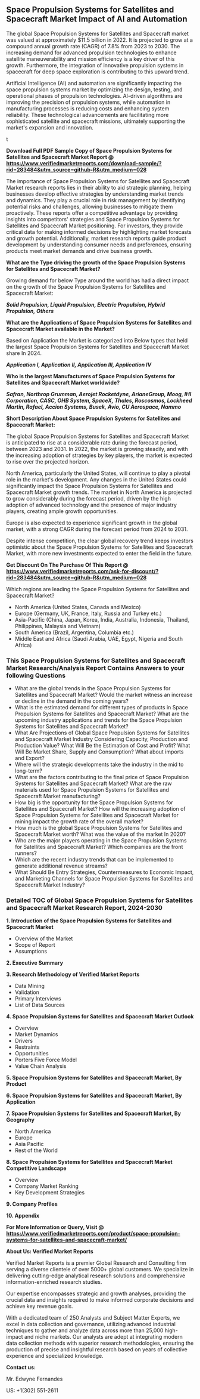 <h2>Space Propulsion Systems for Satellites and Spacecraft Market Impact of AI and Automation</h2><p>The global Space Propulsion Systems for Satellites and Spacecraft market was valued at approximately $11.5 billion in 2022. It is projected to grow at a compound annual growth rate (CAGR) of 7.8% from 2023 to 2030. The increasing demand for advanced propulsion technologies to enhance satellite maneuverability and mission efficiency is a key driver of this growth. Furthermore, the integration of innovative propulsion systems in spacecraft for deep space exploration is contributing to this upward trend.</p><p>Artificial Intelligence (AI) and automation are significantly impacting the space propulsion systems market by optimizing the design, testing, and operational phases of propulsion technologies. AI-driven algorithms are improving the precision of propulsion systems, while automation in manufacturing processes is reducing costs and enhancing system reliability. These technological advancements are facilitating more sophisticated satellite and spacecraft missions, ultimately supporting the market's expansion and innovation.</p>t</p><p id="" class=""><strong>Download Full PDF Sample Copy of Space Propulsion Systems for Satellites and Spacecraft Market Report @ <a href="https://www.verifiedmarketreports.com/download-sample/?rid=283484&utm_source=github-R&utm_medium=028" target="_blank">https://www.verifiedmarketreports.com/download-sample/?rid=283484&utm_source=github-R&utm_medium=028</a></strong></p><p>The importance of&nbsp;Space Propulsion Systems for Satellites and Spacecraft Market research reports lies in their ability to aid strategic planning, helping businesses develop effective strategies by understanding market trends and dynamics. They play a crucial role in risk management by identifying potential risks and challenges, allowing businesses to mitigate them proactively. These reports offer a competitive advantage by providing insights into competitors' strategies and Space Propulsion Systems for Satellites and Spacecraft Market positioning. For investors, they provide critical data for making informed decisions by highlighting market forecasts and growth potential. Additionally, market research reports guide product development by understanding consumer needs and preferences, ensuring products meet market demands and drive business growth.</p><p><strong>What are the&nbsp;Type driving the growth of the Space Propulsion Systems for Satellites and Spacecraft Market?</strong></p><p id="" class="">Growing demand for below Type around the world has had a direct impact on the growth of the Space Propulsion Systems for Satellites and Spacecraft Market:</p><em><strong>Solid Propulsion, Liquid Propulsion, Electric Propulsion, Hybrid Propulsion, Others</strong></em></p><strong>What are the&nbsp;Applications&nbsp;of Space Propulsion Systems for Satellites and Spacecraft Market available in the Market?</strong></p><p id="" class="">Based on Application the Market is categorized into Below types that held the largest Space Propulsion Systems for Satellites and Spacecraft Market share In 2024.</p><em><strong>Application I, Application II, Application III, Application IV</strong></em></p><strong>Who is the largest Manufacturers of Space Propulsion Systems for Satellites and Spacecraft Market worldwide?</strong></p><p><em><strong>Safran, Northrop Grumman, Aerojet Rocketdyne, ArianeGroup, Moog, IHI Corporation, CASC, OHB System, SpaceX, Thales, Roscosmos, Lockheed Martin, Rafael, Accion Systems, Busek, Avio, CU Aerospace, Nammo</strong></em></p><p id="" class=""><strong>Short Description About Space Propulsion Systems for Satellites and Spacecraft Market:</strong></p><p>The global Space Propulsion Systems for Satellites and Spacecraft Market is anticipated to rise at a considerable rate during the forecast period, between 2023 and 2031. In 2022, the market is growing steadily, and with the increasing adoption of strategies by key players, the market is expected to rise over the projected horizon.</p><p>North America, particularly the United States, will continue to play a pivotal role in the market's development. Any changes in the United States could significantly impact the Space Propulsion Systems for Satellites and Spacecraft Market growth trends. The market in North America is projected to grow considerably during the forecast period, driven by the high adoption of advanced technology and the presence of major industry players, creating ample growth opportunities.</p><p>Europe is also expected to experience significant growth in the global market, with a strong CAGR during the forecast period from 2024 to 2031.</p><p>Despite intense competition, the clear global recovery trend keeps investors optimistic about the Space Propulsion Systems for Satellites and Spacecraft Market, with more new investments expected to enter the field in the future.</p><p id="" class=""><strong>Get Discount On The Purchase Of This Report @ <a href="https://www.verifiedmarketreports.com/ask-for-discount/?rid=283484&utm_source=github-R&utm_medium=028" target="_blank">https://www.verifiedmarketreports.com/ask-for-discount/?rid=283484&utm_source=github-R&utm_medium=028</a></strong></p>Which regions are leading the Space Propulsion Systems for Satellites and Spacecraft Market?</p><ul><li>North America (United States, Canada and Mexico)</li><li>Europe (Germany, UK, France, Italy, Russia and Turkey etc.)</li><li>Asia-Pacific (China, Japan, Korea, India, Australia, Indonesia, Thailand, Philippines, Malaysia and Vietnam)</li><li>South America (Brazil, Argentina, Columbia etc.)</li><li>Middle East and Africa (Saudi Arabia, UAE, Egypt, Nigeria and South Africa)</li></ul><h3 id="" class="">This Space Propulsion Systems for Satellites and Spacecraft Market Research/Analysis Report Contains Answers to your following Questions</h3><ul><li>What are the global trends in the Space Propulsion Systems for Satellites and Spacecraft Market? Would the market witness an increase or decline in the demand in the coming years?</li><li>What is the estimated demand for different types of products in Space Propulsion Systems for Satellites and Spacecraft Market? What are the upcoming industry applications and trends for the Space Propulsion Systems for Satellites and Spacecraft Market?</li><li>What Are Projections of Global Space Propulsion Systems for Satellites and Spacecraft Market Industry Considering Capacity, Production and Production Value? What Will Be the Estimation of Cost and Profit? What Will Be Market Share, Supply and Consumption? What about imports and Export?</li><li>Where will the strategic developments take the industry in the mid to long-term?</li><li>What are the factors contributing to the final price of Space Propulsion Systems for Satellites and Spacecraft Market? What are the raw materials used for Space Propulsion Systems for Satellites and Spacecraft Market manufacturing?</li><li>How big is the opportunity for the Space Propulsion Systems for Satellites and Spacecraft Market? How will the increasing adoption of Space Propulsion Systems for Satellites and Spacecraft Market for mining impact the growth rate of the overall market?</li><li>How much is the global Space Propulsion Systems for Satellites and Spacecraft Market worth? What was the value of the market In 2020?</li><li>Who are the major players operating in the Space Propulsion Systems for Satellites and Spacecraft Market? Which companies are the front runners?</li><li>Which are the recent industry trends that can be implemented to generate additional revenue streams?</li><li>What Should Be Entry Strategies, Countermeasures to Economic Impact, and Marketing Channels for Space Propulsion Systems for Satellites and Spacecraft Market Industry?</li></ul><h3 id="" class="">Detailed TOC of Global Space Propulsion Systems for Satellites and Spacecraft Market Research Report, 2024-2030</h3><p id="" class=""><strong>1. Introduction of the Space Propulsion Systems for Satellites and Spacecraft Market</strong></p><ul><li>Overview of the Market</li><li>Scope of Report</li><li>Assumptions</li></ul><p id="" class=""><strong>2. Executive Summary</strong></p><p id="" class=""><strong>3. Research Methodology of Verified Market Reports</strong></p><ul><li>Data Mining</li><li>Validation</li><li>Primary Interviews</li><li>List of Data Sources</li></ul><p id="" class=""><strong>4. Space Propulsion Systems for Satellites and Spacecraft Market Outlook</strong></p><ul><li>Overview</li><li>Market Dynamics</li><li>Drivers</li><li>Restraints</li><li>Opportunities</li><li>Porters Five Force Model</li><li>Value Chain Analysis</li></ul><p id="" class=""><strong>5. Space Propulsion Systems for Satellites and Spacecraft Market, By Product</strong></p><p id="" class=""><strong>6. Space Propulsion Systems for Satellites and Spacecraft Market, By Application</strong></p><p id="" class=""><strong>7. Space Propulsion Systems for Satellites and Spacecraft Market, By Geography</strong></p><ul><li>North America</li><li>Europe</li><li>Asia Pacific</li><li>Rest of the World</li></ul><p id="" class=""><strong>8. Space Propulsion Systems for Satellites and Spacecraft Market Competitive Landscape</strong></p><ul><li>Overview</li><li>Company Market Ranking</li><li>Key Development Strategies</li></ul><p id="" class=""><strong>9. Company Profiles</strong></p><p id="" class=""><strong>10. Appendix</strong></p><p id="" class=""><strong>For More Information or Query, Visit @ <a href="https://www.verifiedmarketreports.com/product/space-propulsion-systems-for-satellites-and-spacecraft-market/" target="_blank">https://www.verifiedmarketreports.com/product/space-propulsion-systems-for-satellites-and-spacecraft-market/</a></strong></p><p id="" class=""><strong>About Us: Verified Market Reports</strong></p><p id="" class="">Verified Market Reports is a premier Global Research and Consulting firm serving a diverse clientele of over 5000+ global customers. We specialize in delivering cutting-edge analytical research solutions and comprehensive information-enriched research studies.</p><p id="" class="">Our expertise encompasses strategic and growth analyses, providing the crucial data and insights required to make informed corporate decisions and achieve key revenue goals.</p><p id="" class="">With a dedicated team of 250 Analysts and Subject Matter Experts, we excel in data collection and governance, utilizing advanced industrial techniques to gather and analyze data across more than 25,000 high-impact and niche markets. Our analysts are adept at integrating modern data collection methods with superior research methodologies, ensuring the production of precise and insightful research based on years of collective experience and specialized knowledge.</p><p id="" class=""><strong>Contact us:</strong></p><p id="" class="">Mr. Edwyne Fernandes</p><p id="" class="">US: +1(302) 551-2611</p>